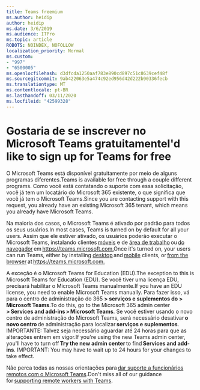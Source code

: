```yaml
---
title: Teams freemium
ms.author: heidip
author: heidip
ms.date: 3/6/2019
ms.audience: ITPro
ms.topic: article
ROBOTS: NOINDEX, NOFOLLOW
localization_priority: Normal
ms.custom:
- "997"
- "6500005"
ms.openlocfilehash: d3dfcda1250aaf783e890cd897c51c8639cef48f
ms.sourcegitcommit: 9ab422063e5a474c92ed956d42d222b90336fecb
ms.translationtype: MT
ms.contentlocale: pt-BR
ms.lasthandoff: 03/11/2020
ms.locfileid: "42599328"
---
```

# <a name="id-like-to-sign-up-for-teams-for-free"></a><span data-ttu-id="edd1c-102">Gostaria de se inscrever no Microsoft Teams gratuitamente</span><span class="sxs-lookup"><span data-stu-id="edd1c-102">I'd like to sign up for Teams for free</span></span>

<span data-ttu-id="edd1c-103">O Microsoft Teams está disponível gratuitamente por meio de alguns programas diferentes.</span><span class="sxs-lookup"><span data-stu-id="edd1c-103">Teams is available for free through a couple different programs.</span></span> <span data-ttu-id="edd1c-104">Como você está contatando o suporte com essa solicitação, você já tem um locatário do Microsoft 365 existente, o que significa que você já tem o Microsoft Teams.</span><span class="sxs-lookup"><span data-stu-id="edd1c-104">Since you are contacting support with this request, you already have an existing Microsoft 365 tenant, which means you already have Microsoft Teams.</span></span>

<span data-ttu-id="edd1c-105">Na maioria dos casos, o Microsoft Teams é ativado por padrão para todos os seus usuários.</span><span class="sxs-lookup"><span data-stu-id="edd1c-105">In most cases, Teams is turned on by default for all your users.</span></span> <span data-ttu-id="edd1c-106">Assim que ele estiver ativado, os usuários poderão executar o Microsoft Teams, instalando clientes [móveis](https://docs.microsoft.com/MicrosoftTeams/get-clients#mobile-clients) e de [área de trabalho](https://docs.microsoft.com/MicrosoftTeams/get-clients#desktop-client) ou [do navegador](https://docs.microsoft.com/MicrosoftTeams/get-clients#web-client) em <https://teams.microsoft.com.></span><span class="sxs-lookup"><span data-stu-id="edd1c-106">Once it's turned on, your users can run Teams, either by installing [desktop](https://docs.microsoft.com/MicrosoftTeams/get-clients#desktop-client) and [mobile](https://docs.microsoft.com/MicrosoftTeams/get-clients#mobile-clients) clients, or [from the browser](https://docs.microsoft.com/MicrosoftTeams/get-clients#web-client) at <https://teams.microsoft.com.></span></span>

<span data-ttu-id="edd1c-107">A exceção é o Microsoft Teams for Education (EDU).</span><span class="sxs-lookup"><span data-stu-id="edd1c-107">The exception to this is Microsoft Teams for Education (EDU).</span></span> <span data-ttu-id="edd1c-108">Se você tiver uma licença EDU, precisará habilitar o Microsoft Teams manualmente.</span><span class="sxs-lookup"><span data-stu-id="edd1c-108">If you have an EDU license, you need to enable Microsoft Teams manually.</span></span> <span data-ttu-id="edd1c-109">Para fazer isso, vá para o centro de administração do 365 **> serviços e suplementos do > Microsoft Teams**.</span><span class="sxs-lookup"><span data-stu-id="edd1c-109">To do this, go to the Microsoft 365 admin center **> Services and add-ins > Microsoft Teams**.</span></span> <span data-ttu-id="edd1c-110">Se você estiver usando o novo centro de administração do Microsoft Teams, será necessário desativar **o novo centro** de administração para localizar **serviços e suplementos**. IMPORTANTE: Talvez seja necessário aguardar até 24 horas para que as alterações entrem em vigor.</span><span class="sxs-lookup"><span data-stu-id="edd1c-110">If you're using the new Teams admin center, you'll have to turn off **Try the new admin center** to find **Services and add-ins**. IMPORTANT: You may have to wait up to 24 hours for your changes to take effect.</span></span>

<span data-ttu-id="edd1c-111">Não perca todas as nossas orientações para [dar suporte a funcionários remotos com o Microsoft Teams](https://docs.microsoft.com/MicrosoftTeams/support-remote-work-with-teams).</span><span class="sxs-lookup"><span data-stu-id="edd1c-111">Don't miss all of our guidance for [supporting remote workers with Teams](https://docs.microsoft.com/MicrosoftTeams/support-remote-work-with-teams).</span></span>
